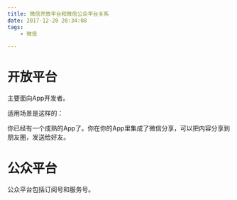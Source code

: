 ```yaml
---
title: 微信开放平台和微信公众平台关系
date: 2017-12-28 20:34:08
tags:
	- 微信

---
```




# 开放平台

主要面向App开发者。

适用场景是这样的：

你已经有一个成熟的App了。你在你的App里集成了微信分享，可以把内容分享到朋友圈，发送给好友。

# 公众平台

公众平台包括订阅号和服务号。

